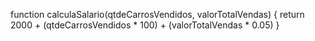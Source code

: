 function calculaSalario(qtdeCarrosVendidos, valorTotalVendas) {
  return 2000 + (qtdeCarrosVendidos * 100) + (valorTotalVendas * 0.05)
} 